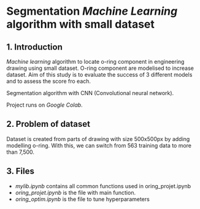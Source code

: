 # Segmentation _Machine Learning_ algorithm with small dataset

## 1. Introduction

_Machine learning_ algorithm to locate o-ring component in engineering drawing using small dataset. O-ring component are modelised to increase dataset. Aim of this study is to evaluate the success of 3 different models and to assess the score fro each.

Segmentation algorithm with CNN (Convolutional neural network).

Project runs on _Google Colab_.


## 2. Problem of dataset

Dataset is created from parts of drawing with size 500x500px by adding modelling o-ring. With this, we can switch from 563 training data to more than 7,500.

## 3. Files

* _mylib.ipynb_ contains all common functions used in oring_projet.ipynb
* _oring_projet.ipynb_ is the file with main function.
* _oring_optim.ipynb_  is the file to tune hyperparameters
